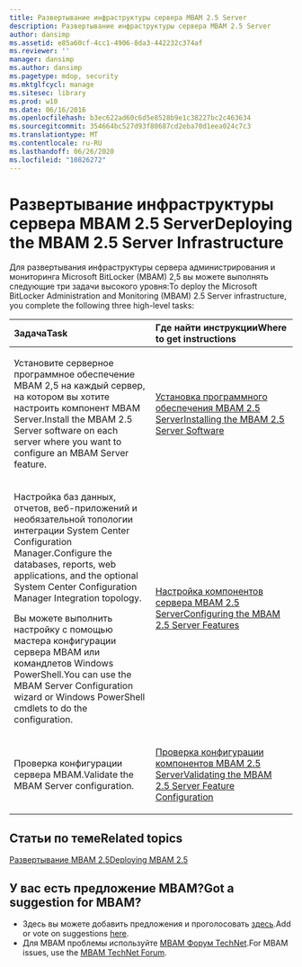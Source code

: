```yaml
---
title: Развертывание инфраструктуры сервера MBAM 2.5 Server
description: Развертывание инфраструктуры сервера MBAM 2.5 Server
author: dansimp
ms.assetid: e85a60cf-4cc1-4906-8da3-442232c374af
ms.reviewer: ''
manager: dansimp
ms.author: dansimp
ms.pagetype: mdop, security
ms.mktglfcycl: manage
ms.sitesec: library
ms.prod: w10
ms.date: 06/16/2016
ms.openlocfilehash: b3ec622ad60c6d5e8528b9e1c38227bc2c463634
ms.sourcegitcommit: 354664bc527d93f80687cd2eba70d1eea024c7c3
ms.translationtype: MT
ms.contentlocale: ru-RU
ms.lasthandoff: 06/26/2020
ms.locfileid: "10826272"
---
```

# <span data-ttu-id="d0f90-103">Развертывание инфраструктуры сервера MBAM 2.5 Server</span><span class="sxs-lookup"><span data-stu-id="d0f90-103">Deploying the MBAM 2.5 Server Infrastructure</span></span>


<span data-ttu-id="d0f90-104">Для развертывания инфраструктуры сервера администрирования и мониторинга Microsoft BitLocker (MBAM) 2,5 вы можете выполнять следующие три задачи высокого уровня:</span><span class="sxs-lookup"><span data-stu-id="d0f90-104">To deploy the Microsoft BitLocker Administration and Monitoring (MBAM) 2.5 Server infrastructure, you complete the following three high-level tasks:</span></span>

<table>
<colgroup>
<col width="50%" />
<col width="50%" />
</colgroup>
<thead>
<tr class="header">
<th align="left"><span data-ttu-id="d0f90-105">Задача</span><span class="sxs-lookup"><span data-stu-id="d0f90-105">Task</span></span></th>
<th align="left"><span data-ttu-id="d0f90-106">Где найти инструкции</span><span class="sxs-lookup"><span data-stu-id="d0f90-106">Where to get instructions</span></span></th>
</tr>
</thead>
<tbody>
<tr class="odd">
<td align="left"><p><span data-ttu-id="d0f90-107">Установите серверное программное обеспечение MBAM 2,5 на каждый сервер, на котором вы хотите настроить компонент MBAM Server.</span><span class="sxs-lookup"><span data-stu-id="d0f90-107">Install the MBAM 2.5 Server software on each server where you want to configure an MBAM Server feature.</span></span></p></td>
<td align="left"><p><a href="installing-the-mbam-25-server-software.md" data-raw-source="[Installing the MBAM 2.5 Server Software](installing-the-mbam-25-server-software.md)"><span data-ttu-id="d0f90-108">Установка программного обеспечения MBAM 2.5 Server</span><span class="sxs-lookup"><span data-stu-id="d0f90-108">Installing the MBAM 2.5 Server Software</span></span></a></p></td>
</tr>
<tr class="even">
<td align="left"><p><span data-ttu-id="d0f90-109">Настройка баз данных, отчетов, веб-приложений и необязательной топологии интеграции System Center Configuration Manager.</span><span class="sxs-lookup"><span data-stu-id="d0f90-109">Configure the databases, reports, web applications, and the optional System Center Configuration Manager Integration topology.</span></span></p>
<p><span data-ttu-id="d0f90-110">Вы можете выполнить настройку с помощью мастера конфигурации сервера MBAM или командлетов Windows PowerShell.</span><span class="sxs-lookup"><span data-stu-id="d0f90-110">You can use the MBAM Server Configuration wizard or Windows PowerShell cmdlets to do the configuration.</span></span></p></td>
<td align="left"><p><a href="configuring-the-mbam-25-server-features.md" data-raw-source="[Configuring the MBAM 2.5 Server Features](configuring-the-mbam-25-server-features.md)"><span data-ttu-id="d0f90-111">Настройка компонентов сервера MBAM 2.5 Server</span><span class="sxs-lookup"><span data-stu-id="d0f90-111">Configuring the MBAM 2.5 Server Features</span></span></a></p></td>
</tr>
<tr class="odd">
<td align="left"><p><span data-ttu-id="d0f90-112">Проверка конфигурации сервера MBAM.</span><span class="sxs-lookup"><span data-stu-id="d0f90-112">Validate the MBAM Server configuration.</span></span></p></td>
<td align="left"><p><a href="validating-the-mbam-25-server-feature-configuration.md" data-raw-source="[Validating the MBAM 2.5 Server Feature Configuration](validating-the-mbam-25-server-feature-configuration.md)"><span data-ttu-id="d0f90-113">Проверка конфигурации компонентов MBAM 2.5 Server</span><span class="sxs-lookup"><span data-stu-id="d0f90-113">Validating the MBAM 2.5 Server Feature Configuration</span></span></a></p></td>
</tr>
</tbody>
</table>

 

## <span data-ttu-id="d0f90-114">Статьи по теме</span><span class="sxs-lookup"><span data-stu-id="d0f90-114">Related topics</span></span>


[<span data-ttu-id="d0f90-115">Развертывание MBAM 2.5</span><span class="sxs-lookup"><span data-stu-id="d0f90-115">Deploying MBAM 2.5</span></span>](deploying-mbam-25.md)

 
## <span data-ttu-id="d0f90-116">У вас есть предложение MBAM?</span><span class="sxs-lookup"><span data-stu-id="d0f90-116">Got a suggestion for MBAM?</span></span>
- <span data-ttu-id="d0f90-117">Здесь вы можете добавить предложения и проголосовать [здесь](http://mbam.uservoice.com/forums/268571-microsoft-bitlocker-administration-and-monitoring).</span><span class="sxs-lookup"><span data-stu-id="d0f90-117">Add or vote on suggestions [here](http://mbam.uservoice.com/forums/268571-microsoft-bitlocker-administration-and-monitoring).</span></span> 
- <span data-ttu-id="d0f90-118">Для MBAM проблемы используйте [MBAM Форум TechNet](https://social.technet.microsoft.com/Forums/home?forum=mdopmbam).</span><span class="sxs-lookup"><span data-stu-id="d0f90-118">For MBAM issues, use the [MBAM TechNet Forum](https://social.technet.microsoft.com/Forums/home?forum=mdopmbam).</span></span>
 





